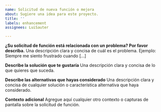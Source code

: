 ```yaml
---
name: Solicitud de nueva función o mejora
about: Sugiere una idea para este proyecto.
title: ''
labels: enhancement
assignees: LuiSauter

---
```


**¿Su solicitud de función está relacionada con un problema? Por favor describa.**
Una descripción clara y concisa de cuál es el problema. 
Ejemplo: Siempre me siento frustrado cuando [...]

**Describe la solución que te gustaría**
Una descripción clara y concisa de lo que quieres que suceda.

**Describe las alternativas que hayas considerado**
Una descripción clara y concisa de cualquier solución o característica alternativa que haya considerado.

**Contexto adicional**
Agregue aquí cualquier otro contexto o capturas de pantalla sobre la solicitud de función.
